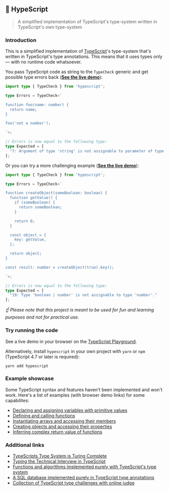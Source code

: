 ## 🐬 HypeScript

> A simplified implementation of TypeScript's type-system written in TypeScript's own type-system

### Introduction

This is a simplified implementation of [TypeScript](https://github.com/microsoft/TypeScript)'s type-system that's written in TypeScript's type annotations. This means that it uses types only — with no runtime code whatsoever.

You pass TypeScript code as string to the `TypeCheck` generic and get possible type errors back (**[See the live demo]()**):

```typescript
import type { TypeCheck } from 'hypescript';

type Errors = TypeCheck<`

function foo(name: number) {
  return name;
}

foo('not a number');

`>;

// Errors is now equal to the following type:
type Expected = [
  "7: Argument of type 'string' is not assignable to parameter of type 'number'."
];
```

Or you can try a more challenging example (**[See the live demo]()**):

```typescript
import type { TypeCheck } from 'hypescript';

type Errors = TypeCheck<`

function createObject(someBoolean: boolean) {
  function getValue() {
    if (someBoolean) {
      return someBoolean;
    }

    return 0;
  }

  const object = {
    key: getValue,
  };

  return object;
}

const result: number = createObject(true).key();

`>;

// Errors is now equal to the following type:
type Expected = [
  "19: Type 'boolean | number' is not assignable to type 'number'."
];
```

*☝ Please note that this project is meant to be used for fun and learning purposes and not for practical use.*

### Try running the code

See a live demo in your browser on the [TypeScript Playground]().

Alternatively, install `hypescript` in your own project with `yarn` or `npm` (TypeScript 4.7 or later is required):

```
yarn add hypescript
```

### Example showcase

Some TypeScript syntax and features haven't been implemented and won't work. Here's a list of examples (with browser demo links) for some capabilites:

- [Declaring and assigning variables with primitive values]()
- [Defining and calling functions]()
- [Instantiating arrays and accessing their members]()
- [Creating objects and accessing their properties]()
- [Inferring complex return value of functions]()

### Additional links

- [TypeScripts Type System is Turing Complete](https://github.com/microsoft/TypeScript/issues/14833)
- [Typing the Technical Interview in TypeScript](https://gal.hagever.com/posts/typing-the-technical-interview-in-typescript/)
- [Functions and algorithms implemented purely with TypeScript's type system](https://github.com/ronami/meta-typing)
- [A SQL database implemented purely in TypeScript type annotations](https://github.com/codemix/ts-sql)
- [Collection of TypeScript type challenges with online judge](https://github.com/type-challenges/type-challenges)
